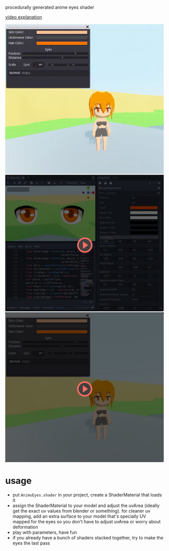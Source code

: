 procedurally generated anime eyes shader

[video explanation](https://www.youtube.com/watch?v=AOGSxRZhU_0)

![demo gif](pics/demo.gif)
[![eyes demo](pics/eyes.png)](https://nitter.net/forkexec_/status/1293630320990978049)
[![eyes on model demo](pics/model.png)](https://nitter.net/forkexec_/status/1294058239848583168)


# usage
* put `AnimuEyes.shader` in your project, create a ShaderMaterial that loads it
* assign the ShaderMaterial to your model and adjust the uvArea (ideally get the exact uv values
  from blender or something). for cleaner uv mapping, add an extra surface to your model that's
  specially UV mapped for the eyes so you don't have to adjust uvArea or worry about deformation
* play with parameters, have fun
* if you already have a bunch of shaders stacked together, try to make the eyes the last pass
